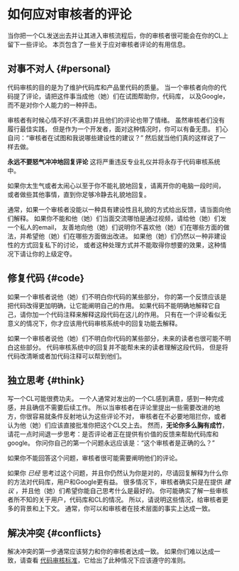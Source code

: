 # 如何应对审核者的评论

当你把一个CL发送出去并让其进入审核流程后，你的审核者很可能会在你的CL上留下一些评论。
本页包含了一些关于应对审核者评论的有用信息。

## 对事不对人 {#personal}

代码审核的目的是为了维护代码库和产品里代码的质量。
当一个审核者向你的代码提了评论，请把这件事当成他（她）们在试图帮助你，代码库，
以及Google，而不是对你个人能力的一种抨击。

审核者有时候心情不好(不满意)并且他们的评论也带了情绪。
虽然审核者们没有履行最佳实践，
但是作为一个开发者，面对这种情况时，你可以有备无患。
扪心自问：“审核者在试图和我说哪些建设性的建议？”
然后就当他们真的这样说了一样去做。


**永远不要怒气冲冲地回复评论**
这将严重违反专业礼仪并将永存于代码审核系统中。

如果你太生气或者太闹心以至于你不能礼貌地回复，请离开你的电脑一段时间，
或者做些其他事情，直到你足够冷静去礼貌地回复。

通常，如果一个审核者没能以一种具有建设性且礼貌的方式给出反馈，请当面向他们解释。
如果你不能和他（她）们当面交流哪怕是通过视频，请给他（她）们发一个私人的email，
友善地向他（她）们说明你不喜欢他（她）们在哪些方面的做法，并希望他（她）们在哪些方面做出改进。
如果他（她）们仍然以一种非建设性的方式回复私下的讨论，
或者这种处理方式并不能取得你想要的效果，这种情况下请让你的上级定夺。

## 修复代码 {#code}

如果一个审核者说他（她）们不明白你代码的某些部分，
你的第一个反馈应该是把代码改得更加明确，让它能阐明自己的作用。
如果代码不能明确地解释它自己，请你加一个代码注释来解释这段代码在这儿的作用。
只有在一个评论看似无意义的情况下，你才应该用代码审核系统中的回复功能去解释。


如果一个审核者说他（她）们不明白你代码的某些部分，未来的读者也很可能不明白这些部分。
代码审核系统中的回复并不能帮未来的读者理解这段代码，
但是将代码改清晰或者加代码注释可以帮到他们。

## 独立思考 {#think}

写一个CL可能很费功夫。
一个人通常对发出的一个CL感到满意，感到一种完成感，并且确信不需要后续工作。
所以当审核者在评论里提出一些需要改进的地方，你很容易就条件反射地认为这些评论不对，
审核者在不必要地阻拦你，或者认为他（她）们应该直接批准你把这个CL交上去。
然而，**无论你多么胸有成竹**，请花一点时间退一步思考：是否评论者正在提供有价值的反馈来帮助代码库和google。
你问你自己的第一个问题永远应该是：“这个审核者是正确的么？”

如果你不能回答这个问题，审核者很可能需要阐明他们的评论。

如果你 *已经* 思考过这个问题，并且你仍然认为你是对的，尽请回复解释为什么你的方法对代码库，用户和Google更有益。
很多情况下，审核者确实只是在提供 *建议* ，并且他（她）们希望你能自己思考什么是最好的。
你可能确实了解一些审核者所不知的关于用户，代码库和CL的情况。
所以，请说明这些情况，给审核者更多的背景和上下文。
通常，你可以和审核者在技术层面的事实上达成一致。

## 解决冲突 {#conflicts}

解决冲突的第一步通常应该努力和你的审核者达成一致。
如果你们难以达成一致，请查看
[代码审核标准](../reviewer/standard.md)，它给出了此种情况下应该遵守的准则。
